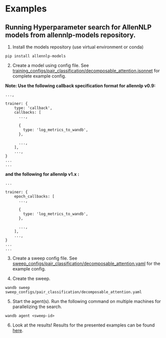 # Examples

## Running Hyperparameter search for AllenNLP models from allennlp-models repository.

1. Install the models repository (use virtual environment or conda)

```
pip install allennlp-models
```

2. Create a model using config file. See [training_configs/pair_classification/decomposable_attention.jsonnet](examples/training_configs/pair_classification/decomposable_attention.jsonnet) for complete example config.

**Note: Use the following callback specification format for allennlp v0.9:**

```
...,

trainer: {
    type: 'callback',
    callbacks: [
      ...,
      
      {
        type: 'log_metrics_to_wandb',
      },
      
      ...,
    ],
    ...,
}
...
...
```

**and the following for allennlp v1.x :**
```
...

trainer: {
    epoch_callbacks: [
      ...,
      
      {
        type: 'log_metrics_to_wandb',
      },
      
      ...,
    ],
    ...,
}
...
...
```

3. Create a sweep config file. See [sweep_configs/pair_classification/decomposable_attention.yaml](examples/sweep_configs/pair_classification/decomposable_attention.yaml) for the example config.

4. Create the sweep.

```
wandb sweep sweep_configs/pair_classification/decomposable_attention.yaml
```

5. Start the agent(s). Run the following command on multiple machines for parallelizing the search.

```
wandb agent <sweep-id>
```

6. Look at the results! Results for the presented examples can be found [here](https://app.wandb.ai/dhruveshpate/wandb_allennlp_models_demo/sweeps/vwwu3sa0).


